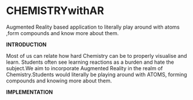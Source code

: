 # CHEMISTRYwithAR
Augmented Reality based application to literally play around with atoms ,form compounds and know more about them.

**INTRODUCTION**

Most of us can relate how hard Chemistry can be to properly visualise and learn. Students often see learning reactions as a burden and
hate the subject.We aim to incorporate Augmented Reality in the realm of Chemistry.Students would literally be playing around with ATOMS,
forming compounds and knowing more about them.

**IMPLEMENTATION**
